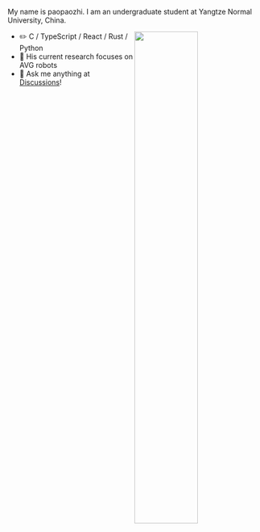 My name is paopaozhi. I am an undergraduate student at Yangtze Normal University, China.

<picture>
    <source media="(prefers-color-scheme: dark)" srcset="https://github-readme-stats-ouuan.vercel.app/api?username=paopaozhi&theme=dark&show_icons=true">
    <img align="right" width="50%" src="https://github-readme-stats-ouuan.vercel.app/api?username=ouuan&show_icons=true">
</picture>

- :pencil2: C / TypeScript / React / Rust / Python
- :seedling: His current research focuses on AVG robots
- :thought_balloon: Ask me anything at [Discussions](https://github.com/paopaozhi/paopaozhi/discussions/new?category=ideas)!
